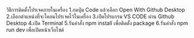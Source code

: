 วิธีการติดตั้งโปรเจคภายในเครื่อง
1.กดปุ่ม Code แล้วเลือก Open With Github Desktop
2.เลือกตำแหน่งที่จะโคลนโปรเจคไว้ในเครื่อง
3.เปิดโปรแกรม VS CODE ผ่าน Github Desktop
4.เปิด Terminal
5.รันคำสั่ง npm install เพื่อติดตั้ง package
6.รันคำสั่ง npm run dev เพื่อเปิดหน้าเว็บไซต์
